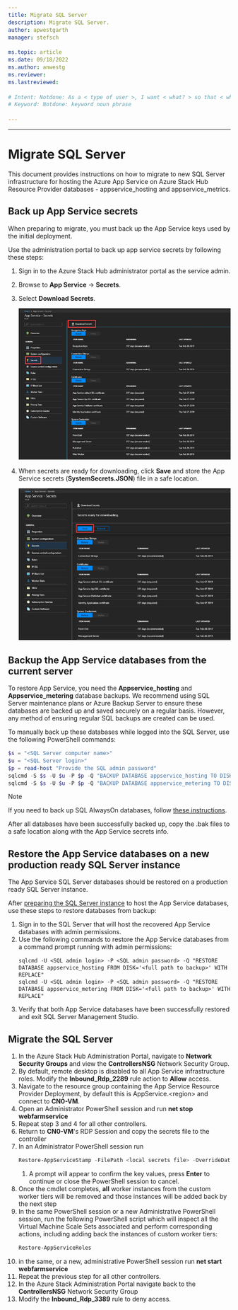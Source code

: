 ```yaml
---
title: Migrate SQL Server  
description: Migrate SQL Server.
author: apwestgarth
manager: stefsch

ms.topic: article
ms.date: 09/18/2022
ms.author: anwestg
ms.reviewer: 
ms.lastreviewed: 

# Intent: Notdone: As a < type of user >, I want < what? > so that < why? >
# Keyword: Notdone: keyword noun phrase

---
```


---

# Migrate SQL Server

This document provides instructions on how to migrate to new SQL Server infrastructure for hosting the Azure App Service on Azure Stack Hub Resource Provider databases - appservice_hosting and appservice_metrics.

## Back up App Service secrets
When preparing to migrate, you must back up the App Service keys used by the initial deployment. 


Use the administration portal to back up app service secrets by following these steps: 

1. Sign in to the Azure Stack Hub administrator portal as the service admin.

2. Browse to **App Service** -> **Secrets**. 

3. Select **Download Secrets**.

   ![Download secrets in Azure Stack Hub administrator portal](./media/app-service-migrate-sql-server/download-secrets.png)

4. When secrets are ready for downloading, click **Save** and store the App Service secrets (**SystemSecrets.JSON**) file in a safe location. 

   ![Save secrets in Azure Stack Hub administrator portal](./media/app-service-migrate-sql-server/save-secrets.png)

## Backup the App Service databases from the current server

To restore App Service, you need the **Appservice_hosting** and **Appservice_metering** database backups. We recommend using SQL Server maintenance plans or Azure Backup Server to ensure these databases are backed up and saved securely on a regular basis. However, any method of ensuring regular SQL backups are created can be used.

To manually back up these databases while logged into the SQL Server, use the following PowerShell commands:

  ```powershell
  $s = "<SQL Server computer name>"
  $u = "<SQL Server login>" 
  $p = read-host "Provide the SQL admin password"
  sqlcmd -S $s -U $u -P $p -Q "BACKUP DATABASE appservice_hosting TO DISK = '<path>\hosting.bak'"
  sqlcmd -S $s -U $u -P $p -Q "BACKUP DATABASE appservice_metering TO DISK = '<path>\metering.bak'"
  ```

> [!NOTE]
> If you need to back up SQL AlwaysOn databases, follow [these instructions](/sql/database-engine/availability-groups/windows/configure-backup-on-availability-replicas-sql-server?view=sql-server-2017&preserve-view=true). 

After all databases have been successfully backed up, copy the .bak files to a safe location along with the App Service secrets info.

## Restore the App Service databases on a new production ready SQL Server instance

The App Service SQL Server databases should be restored on a production ready SQL Server instance. 

After [preparing the SQL Server instance](azure-stack-app-service-before-you-get-started.md#prepare-the-sql-server-instance) to host the App Service databases, use these steps to restore databases from backup:

1. Sign in to the SQL Server that will host the recovered App Service databases with admin permissions.
2. Use the following commands to restore the App Service databases from a command prompt running with admin permissions:
    ```dos
    sqlcmd -U <SQL admin login> -P <SQL admin password> -Q "RESTORE DATABASE appservice_hosting FROM DISK='<full path to backup>' WITH REPLACE"
    sqlcmd -U <SQL admin login> -P <SQL admin password> -Q "RESTORE DATABASE appservice_metering FROM DISK='<full path to backup>' WITH REPLACE"
    ```
3. Verify that both App Service databases have been successfully restored and exit SQL Server Management Studio.

## Migrate the SQL Server

1. In the Azure Stack Hub Administration Portal, navigate to **Network Security Groups** and view the **ControllersNSG** Network Security Group.
1. By default, remote desktop is disabled to all App Service infrastructure roles.  Modify the **Inbound_Rdp_2289** rule action to **Allow** access.
1. Navigate to the resource group containing the App Service Resource Provider Deployment, by default this is AppService.\<region\> and connect to **CN0-VM**.
1. Open an Administrator PowerShell session and run **net stop webfarmservice**
1. Repeat step 3 and 4 for all other controllers.
1. Return to **CN0-VM**'s RDP Session and copy the secrets file to the controller
1. In an Administrator PowerShell session run
      ```powershell
      Restore-AppServiceStamp -FilePath <local secrets file> -OverrideDatabaseServer <new database server> -CoreBackupFilePath <filepath>
      ```
   1. A prompt will appear to confirm the key values, press **Enter** to continue or close the PowerShell session to cancel.
1. Once the cmdlet completes, **all** worker instances from the custom worker tiers will be removed and those instances will be added back by the next step
1. In the same PowerShell session or a new Administrative PowerShell session, run the following PowerShell script which will inspect all the Virtual Machine Scale Sets associated and perform corresponding actions, including adding back the instances of custom worker tiers:
   ```powershell
   Restore-AppServiceRoles
   ```
1. in the same, or a new, administrative PowerShell session run **net start webfarmservice**
1. Repeat the previous step for all other controllers.
1. In the Azure Stack Administration Portal navigate back to the **ControllersNSG** Network Security Group
1. Modify the **Inbound_Rdp_3389** rule to deny access.